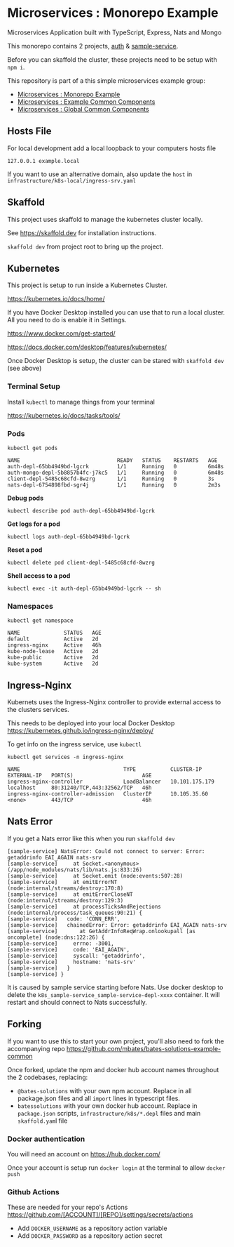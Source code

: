 # Microservices : Monorepo Example

Microservices Application built with TypeScript, Express, Nats and Mongo

This monorepo contains 2 projects, [auth](./auth/README.md) & [sample-service](./sample-service/README.md).

Before you can skaffold the cluster, these projects need to be setup with `npm i`.

This repository is part of a this simple microservices example group:
 * [Microservices : Monorepo Example](https://github.com/mbates/bates-solutions-example)
 * [Microservices : Example Common Components](https://github.com/mbates/bates-solutions-example-common)
 * [Microservices : Global Common Components](https://github.com/mbates/bates-solutions-common)

## Hosts File

For local development add a local loopback to your computers hosts file

    127.0.0.1 example.local

If you want to use an alternative domain, also update the `host` in `infrastructure/k8s-local/ingress-srv.yaml`

## Skaffold

This project uses skaffold to manage the kubernetes cluster locally.

See https://skaffold.dev for installation instructions.

`skaffold dev` from project root to bring up the project.

## Kubernetes

This project is setup to run inside a Kubernetes Cluster.

https://kubernetes.io/docs/home/

If you have Docker Desktop installed you can use that to run a local cluster. All you need to do is enable it in Settings.

https://www.docker.com/get-started/

https://docs.docker.com/desktop/features/kubernetes/

Once Docker Desktop is setup, the cluster can be stared with `skaffold dev` (see above)

### Terminal Setup

Install `kubectl` to manage things from your terminal

https://kubernetes.io/docs/tasks/tools/

### Pods

`kubectl get pods`

```
NAME                               READY   STATUS    RESTARTS   AGE
auth-depl-65bb4949bd-lgcrk         1/1     Running   0          6m48s
auth-mongo-depl-5b8857b4fc-j7kc5   1/1     Running   0          6m48s
client-depl-5485c68cfd-8wzrg       1/1     Running   0          3s
nats-depl-6754898fbd-sgr4j         1/1     Running   0          2m3s
```

**Debug pods**

`kubectl describe pod auth-depl-65bb4949bd-lgcrk`

**Get logs for a pod**

`kubectl logs auth-depl-65bb4949bd-lgcrk`

**Reset a pod**

`kubectl delete pod client-depl-5485c68cfd-8wzrg`

**Shell access to a pod**

`kubectl exec -it auth-depl-65bb4949bd-lgcrk -- sh`

### Namespaces

`kubectl get namespace`

```
NAME              STATUS   AGE
default           Active   2d
ingress-nginx     Active   46h
kube-node-lease   Active   2d
kube-public       Active   2d
kube-system       Active   2d
```

## Ingress-Nginx

Kubernets uses the Ingress-Nginx controller to provide external access to the clusters services.

This needs to be deployed into your local Docker Desktop https://kubernetes.github.io/ingress-nginx/deploy/

To get info on the ingress service, use `kubectl`

`kubectl get services -n ingress-nginx`

```
NAME                                 TYPE           CLUSTER-IP       EXTERNAL-IP   PORT(S)                      AGE
ingress-nginx-controller             LoadBalancer   10.101.175.179   localhost     80:31240/TCP,443:32562/TCP   46h
ingress-nginx-controller-admission   ClusterIP      10.105.35.60     <none>        443/TCP                      46h
```

## Nats Error

If you get a Nats error like this when you run `skaffold dev`

```
[sample-service] NatsError: Could not connect to server: Error: getaddrinfo EAI_AGAIN nats-srv
[sample-service]     at Socket.<anonymous> (/app/node_modules/nats/lib/nats.js:833:26)
[sample-service]     at Socket.emit (node:events:507:28)
[sample-service]     at emitErrorNT (node:internal/streams/destroy:170:8)
[sample-service]     at emitErrorCloseNT (node:internal/streams/destroy:129:3)
[sample-service]     at processTicksAndRejections (node:internal/process/task_queues:90:21) {
[sample-service]   code: 'CONN_ERR',
[sample-service]   chainedError: Error: getaddrinfo EAI_AGAIN nats-srv
[sample-service]       at GetAddrInfoReqWrap.onlookupall [as oncomplete] (node:dns:122:26) {
[sample-service]     errno: -3001,
[sample-service]     code: 'EAI_AGAIN',
[sample-service]     syscall: 'getaddrinfo',
[sample-service]     hostname: 'nats-srv'
[sample-service]   }
[sample-service] }
```

It is caused by sample service starting before Nats. Use docker desktop to delete the `k8s_sample-service_sample-service-depl-xxxx` container. It will restart and should connect to Nats successfully.

## Forking

If you want to use this to start your own project, you'll also need to fork the accompanying repo https://github.com/mbates/bates-solutions-example-common

Once forked, update the npm and docker hub account names throughout the 2 codebases, replacing:

- `@bates-solutions` with your own npm account. Replace in all package.json files and all `import` lines in typescript files.
- `batessolutions` with your own docker hub account. Replace in `package.json` scripts, `infrastructure/k8s/*.depl` files and main `skaffold.yam`l file

### Docker authentication

You will need an account on https://hub.docker.com/

Once your account is setup run `docker login` at the terminal to allow `docker push`

### Github Actions

These are needed for your repo's Actions https://github.com/[ACCOUNT]/[REPO]/settings/secrets/actions

- Add `DOCKER_USERNAME` as a repository action variable
- Add `DOCKER_PASSWORD` as a repository action secret

